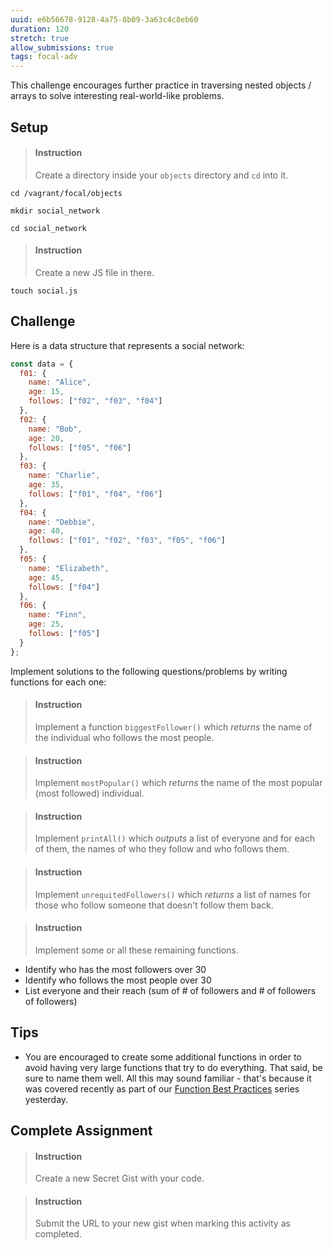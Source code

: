 ```yaml
---
uuid: e6b56678-9128-4a75-8b09-3a63c4c8eb60
duration: 120
stretch: true
allow_submissions: true
tags: focal-adv
---
```


This challenge encourages further practice in traversing nested objects / arrays to solve interesting real-world-like problems.

## Setup

> #### Instruction
> Create a directory inside your `objects` directory and `cd` into it.

```terminal
cd /vagrant/focal/objects
```

```terminal
mkdir social_network
```

```terminal
cd social_network
```

> #### Instruction
> Create a new JS file in there.

```terminal
touch social.js
```

## Challenge

Here is a data structure that represents a social network:

```javascript
const data = {
  f01: {
    name: "Alice",
    age: 15,
    follows: ["f02", "f03", "f04"]
  },
  f02: {
    name: "Bob",
    age: 20,
    follows: ["f05", "f06"]
  },
  f03: {
    name: "Charlie",
    age: 35,
    follows: ["f01", "f04", "f06"]
  },
  f04: {
    name: "Debbie",
    age: 40,
    follows: ["f01", "f02", "f03", "f05", "f06"]
  },
  f05: {
    name: "Elizabeth",
    age: 45,
    follows: ["f04"]
  },
  f06: {
    name: "Finn",
    age: 25,
    follows: ["f05"]
  }
};
```

Implement solutions to the following questions/problems by writing functions for each one:

> #### Instruction
> Implement a function `biggestFollower()` which _returns_ the name of the individual who follows the most people.

<div></div>

> #### Instruction
> Implement `mostPopular()` which _returns_ the name of the most popular (most followed) individual.

<div></div>

> #### Instruction
> Implement `printAll()` which _outputs_ a list of everyone and for each of them, the names of who they follow and who follows them.

<div></div>

> #### Instruction
> Implement `unrequitedFollowers()` which _returns_ a list of names for those who follow someone that doesn't follow them back.

<div></div>

> #### Instruction
> Implement some or all these remaining functions.

- Identify who has the most followers over 30
- Identify who follows the most people over 30
- List everyone and their reach (sum of # of followers and # of followers of followers)

## Tips

- You are encouraged to create some additional functions in order to avoid having very large functions that try to do everything. That said, be sure to name them well. All this may sound familiar - that's because it was covered recently as part of our [Function Best Practices](/f517804a-1253-4a7a-89e8-38a8d112a1d8) series yesterday.

## Complete Assignment

> #### Instruction
> Create a new Secret Gist with your code.

<div></div>

> #### Instruction
> Submit the URL to your new gist when marking this activity as completed.
